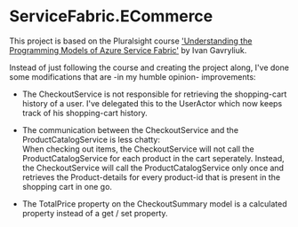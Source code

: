 # ServiceFabric.ECommerce

This project is based on the Pluralsight course ['Understanding the Programming Models of Azure Service Fabric'](https://app.pluralsight.com/library/courses/azure-service-fabric-programming-models/table-of-contents) by Ivan Gavryliuk.

Instead of just following the course and creating the project along, I've done some modifications that are -in my humble opinion- improvements:

- The CheckoutService is not responsible for retrieving the shopping-cart history of a user.  I've delegated this to the UserActor which now keeps track of his shopping-cart history.

- The communication between the CheckoutService and the ProductCatalogService is less chatty:  
When checking out items, the CheckoutService will not call the ProductCatalogService for each product in the cart seperately.  Instead, the CheckoutService will call the ProductCatalogService only once and retrieves the Product-details for every product-id that is present in the shopping cart in one go.

- The TotalPrice property on the CheckoutSummary model is a  calculated property instead of a get / set property.